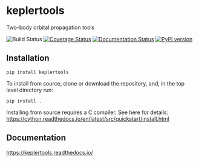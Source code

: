 # keplertools
Two-body orbital propagation tools

![Build Status](https://github.com/dsavransky/keplertools/actions/workflows/ci.yml/badge.svg)
[![Coverage Status](https://coveralls.io/repos/github/dsavransky/keplertools/badge.svg?branch=main)](https://coveralls.io/github/dsavransky/keplertools?branch=main)
[![Documentation Status](https://readthedocs.org/projects/keplertools/badge/?version=latest)](https://keplertools.readthedocs.io/en/latest/?badge=latest)
[![PyPI version](https://badge.fury.io/py/keplertools.svg)](https://badge.fury.io/py/keplertools)

## Installation

```
pip install keplertools
```

To install from source, clone or download the repository, and, in the top level directory run:

```
pip install .
```

Installing from source requires a C compiler.  See here for details: https://cython.readthedocs.io/en/latest/src/quickstart/install.html

## Documentation

https://keplertools.readthedocs.io/
